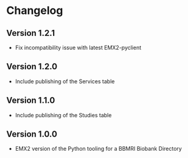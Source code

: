 # Changelog
## Version 1.2.1
- Fix incompatibility issue with latest EMX2-pyclient

## Version 1.2.0
- Include publishing of the Services table

## Version 1.1.0
- Include publishing of the Studies table

## Version 1.0.0
- EMX2 version of the Python tooling for a BBMRI Biobank Directory
